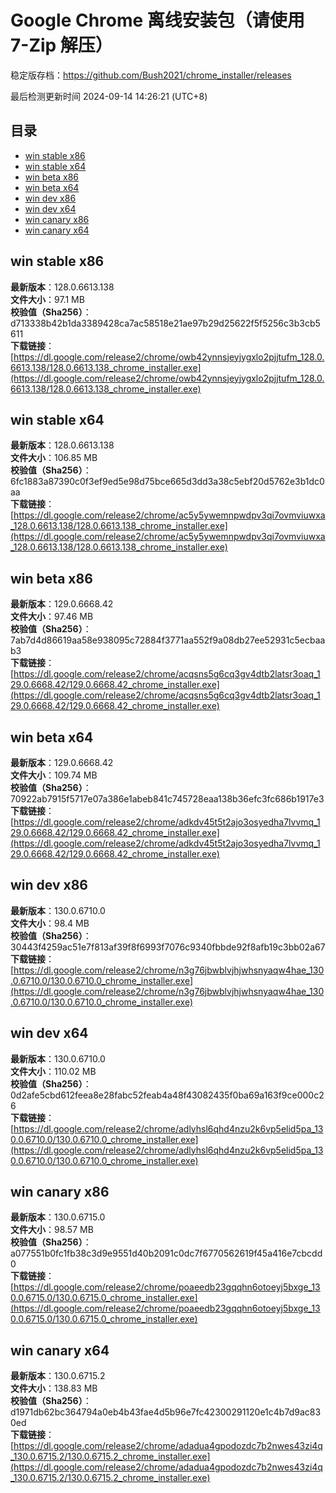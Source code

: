 # Google Chrome 离线安装包（请使用 7-Zip 解压）
稳定版存档：<https://github.com/Bush2021/chrome_installer/releases>

最后检测更新时间
2024-09-14 14:26:21 (UTC+8)


## 目录
* [win stable x86](https://github.com/Bush2021/chrome_installer?tab=readme-ov-file#win-stable-x86)
* [win stable x64](https://github.com/Bush2021/chrome_installer?tab=readme-ov-file#win-stable-x64)
* [win beta x86](https://github.com/Bush2021/chrome_installer?tab=readme-ov-file#win-beta-x86)
* [win beta x64](https://github.com/Bush2021/chrome_installer?tab=readme-ov-file#win-beta-x64)
* [win dev x86](https://github.com/Bush2021/chrome_installer?tab=readme-ov-file#win-dev-x86)
* [win dev x64](https://github.com/Bush2021/chrome_installer?tab=readme-ov-file#win-dev-x64)
* [win canary x86](https://github.com/Bush2021/chrome_installer?tab=readme-ov-file#win-canary-x86)
* [win canary x64](https://github.com/Bush2021/chrome_installer?tab=readme-ov-file#win-canary-x64)

## win stable x86
**最新版本**：128.0.6613.138  
**文件大小**：97.1 MB  
**校验值（Sha256）**：d713338b42b1da3389428ca7ac58518e21ae97b29d25622f5f5256c3b3cb5611  
**下载链接**：[https://dl.google.com/release2/chrome/owb42ynnsjeyjygxlo2pjjtufm_128.0.6613.138/128.0.6613.138_chrome_installer.exe](https://dl.google.com/release2/chrome/owb42ynnsjeyjygxlo2pjjtufm_128.0.6613.138/128.0.6613.138_chrome_installer.exe)  

## win stable x64
**最新版本**：128.0.6613.138  
**文件大小**：106.85 MB  
**校验值（Sha256）**：6fc1883a87390c0f3ef9ed5e98d75bce665d3dd3a38c5ebf20d5762e3b1dc0aa  
**下载链接**：[https://dl.google.com/release2/chrome/ac5y5ywemnpwdpv3qi7ovmviuwxa_128.0.6613.138/128.0.6613.138_chrome_installer.exe](https://dl.google.com/release2/chrome/ac5y5ywemnpwdpv3qi7ovmviuwxa_128.0.6613.138/128.0.6613.138_chrome_installer.exe)  

## win beta x86
**最新版本**：129.0.6668.42  
**文件大小**：97.46 MB  
**校验值（Sha256）**：7ab7d4d86619aa58e938095c72884f3771aa552f9a08db27ee52931c5ecbaab3  
**下载链接**：[https://dl.google.com/release2/chrome/acqsns5g6cq3gv4dtb2latsr3oaq_129.0.6668.42/129.0.6668.42_chrome_installer.exe](https://dl.google.com/release2/chrome/acqsns5g6cq3gv4dtb2latsr3oaq_129.0.6668.42/129.0.6668.42_chrome_installer.exe)  

## win beta x64
**最新版本**：129.0.6668.42  
**文件大小**：109.74 MB  
**校验值（Sha256）**：70922ab7915f5717e07a386e1abeb841c745728eaa138b36efc3fc686b1917e3  
**下载链接**：[https://dl.google.com/release2/chrome/adkdv45t5t2ajo3osyedha7lvvmq_129.0.6668.42/129.0.6668.42_chrome_installer.exe](https://dl.google.com/release2/chrome/adkdv45t5t2ajo3osyedha7lvvmq_129.0.6668.42/129.0.6668.42_chrome_installer.exe)  

## win dev x86
**最新版本**：130.0.6710.0  
**文件大小**：98.4 MB  
**校验值（Sha256）**：30443f4259ac51e7f813af39f8f6993f7076c9340fbbde92f8afb19c3bb02a67  
**下载链接**：[https://dl.google.com/release2/chrome/n3g76jbwblvjhjwhsnyaqw4hae_130.0.6710.0/130.0.6710.0_chrome_installer.exe](https://dl.google.com/release2/chrome/n3g76jbwblvjhjwhsnyaqw4hae_130.0.6710.0/130.0.6710.0_chrome_installer.exe)  

## win dev x64
**最新版本**：130.0.6710.0  
**文件大小**：110.02 MB  
**校验值（Sha256）**：0d2afe5cbd612feea8e28fabc52feab4a48f43082435f0ba69a163f9ce000c26  
**下载链接**：[https://dl.google.com/release2/chrome/adlyhsl6qhd4nzu2k6vp5elid5pa_130.0.6710.0/130.0.6710.0_chrome_installer.exe](https://dl.google.com/release2/chrome/adlyhsl6qhd4nzu2k6vp5elid5pa_130.0.6710.0/130.0.6710.0_chrome_installer.exe)  

## win canary x86
**最新版本**：130.0.6715.0  
**文件大小**：98.57 MB  
**校验值（Sha256）**：a077551b0fc1fb38c3d9e9551d40b2091c0dc7f6770562619f45a416e7cbcdd0  
**下载链接**：[https://dl.google.com/release2/chrome/poaeedb23gqqhn6otoeyj5bxge_130.0.6715.0/130.0.6715.0_chrome_installer.exe](https://dl.google.com/release2/chrome/poaeedb23gqqhn6otoeyj5bxge_130.0.6715.0/130.0.6715.0_chrome_installer.exe)  

## win canary x64
**最新版本**：130.0.6715.2  
**文件大小**：138.83 MB  
**校验值（Sha256）**：d1971db62bc364794a0eb4b43fae4d5b96e7fc42300291120e1c4b7d9ac830ed  
**下载链接**：[https://dl.google.com/release2/chrome/adadua4gpodozdc7b2nwes43zi4q_130.0.6715.2/130.0.6715.2_chrome_installer.exe](https://dl.google.com/release2/chrome/adadua4gpodozdc7b2nwes43zi4q_130.0.6715.2/130.0.6715.2_chrome_installer.exe)  

